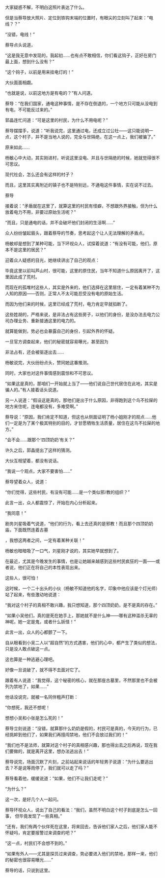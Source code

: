 大家疑惑不解，不明白这照片表达了什么。

但是当蔡导放大照片、定位到铁钩末端的位置时，有眼尖的立刻叫了起来：“电线？？”

“没错，电线！”

蔡导点头说道，

“这是我无意中发现的，我起初……也有点不敢相信，你们看这钩子，正好在房门最上面，想到什么没有？”

“这个钩子，以前是用来挂电灯的！”

大伙面面相觑。

“也就是说，以前这地方是有电的？”有人问道。

蔡导：“在我们国家，通电这种事情，是不存在倒退的，一个地方只可能从没电到有电，不可能反过来的。”

郭晶连忙问道：“可是这里的村民，为什么不用电呢？”

蔡导摆摆手，说道：“听我说完，这里通过电，还成立过公社——这只能说明一点，这个村子，并不是当地人说的，完全与世隔绝，在这一点上，我们被骗了。”

原来如此……

杨敏心中大动，其实刚进村，听说这里没电、并且与世隔绝的时候，她就觉得很不可思议。

现代社会，怎么还会有这样的村子？

而且，这里其实离附近的镇子也不是特别远，不通电这件事情，实在说不过去。

蔡导

接着说：“矛盾就在这里了，就算这里的村民有怪癖，不想跟外界接触，但为什么放着电力不用，非要过原始生活呢？”

“而且，只是通电的话，并不会破坏他们封闭的生活啊……”

众人纷纷皱起眉头，跟着蔡导的节奏，思考起这个让人无法理解的矛盾点。

杨敏却是想到了某种可能，当下环视众人，试探着说道：“有没有可能，他们，原本不是这里的居民？”

迎着众人疑惑的目光，她继续讲出了自己的观点：

毕竟这里以前叫芦山村，很可能，这里的原住民，当年不知道什么原因离开了，这里因此成了荒村。

而现在的孤堆村这些人，其实是外来的，他们选择在这里居住，一定有着某种不为人知的原因——否则，正常人不太可能忍受没有电的原始生活。

而因为他们来的时候，这里已经成了荒村，电力肯定早就掐断了。

这些姓胡的，严格来说，是非法占有这些房子，以他们的身份，是没办法去电力公司办理业务、重新接通这里的电力的。

就算能做到，势必也会暴露自己的身份，引起外界的怀疑。

一旦官方调查起来，他们的秘密就容易曝光，甚至因为

非法占有，还会被驱逐出去……

杨敏说完，大伙纷纷点头，赞同她这番推测。

同时，大家也对这件事情感到震惊和不可思议。

“如果这是真的，那咱们一开始就上当了——他们说自己世代居住在此地，其实是骗人的。”有人接着话头说道。

另一人说道：“假设这是真的，那他们是出于什么原因，非得跑到这个鸟不拉屎的地方来住呢，连电都没有，多难受啊。”

蔡导说：“原因，我们肯定不知道，但这也从侧面证明了杨小姐刚才的观点……他们一定是为了某个极其特别的目的，才甘愿牺牲生活质量，居住在这鸟不拉屎的地方。”

“会不会……跟那个‘四顶奶奶’有关？”

许久之后，郭晶提出了这样的猜测。

大伙互相望着，都没有说话。

“我说一个观点，大家不要害怕……”

蔡导望着众人，说道：

“你们觉得，这些村民，有没有可能……是一个类似邪/教的组织？”

此言一出，众人都震惊了，开始在内心分析起来。

“我同意！”

剧务刘星吸着气说道，“他们的行为，看上去还真的是邪教！而且那个四顶奶奶庙，下面既然连着古墓

，我想这两者之间，一定有着某种关联！”

杨敏也暗暗吸了一口气，刘星刚才说的，其实她早就想到了。

在最近，尤其是今晚发生的事情，也是让她越来越感到这些村民疯狂的一面——或者说，他们正在将自己的本性表现出来。

这些人，很可怕！

这时候，一个二十出头的小伙（杨敏不知道他的名字，印象中他应该是个灯光师）站了起来，有些激动地说道：

“我对这个村子的真相不敢兴趣，我只想知道，那个四顶奶奶，是不是真的存在。”

“如果小吴他们，真的是死在她手上，那她就不是什么神——哪有这种滥杀无辜的神呢，她一定是鬼，或者什么妖怪！”

此言一出，众人的心都颤了一下。

自从眼看到小吴二人以“超自然”的方式遇害，他们的心中，都产生了类似的想法，只是没人敢点破这一点。

这也算是一种逃避心理吧。

好像一旦说破了，就不得不去面对它了。

跟着有人说道：“我觉得，这个秘密的核心，就在那座古墓里，不然那里也不会被列为禁地了，如果……”

他话没说完，就被一名同伴粗声打断：

“你想死，我还不想呢！

想想小吴和小张是怎么死的！”

蔡导立刻说道：“没错，就算那什么奶奶是假的，村民可是真的，今天的行为，已经挑衅到他们了，如果我们再擅闯禁地，他们不会放过我们的！”

“我们也不是法师，就算对这个村子的真相感兴趣，那也得出去之后再说，现在我们要做的，就是离开这里，想办法逃出去！”

蔡导说完，场面沉默了片刻，之前站起来说话的年轻男子说道：“为什么要逃出去？不是说等雨停了，我们就可以走了吗？”

蔡导看着他，缓缓说道：“如果，他们不让我们走呢？”

“为什么？”

这一次，是好几个人一起问。

蔡导环视众人，说出了自己的看法：“我们，虽然不明白这个村子到底是怎么一回事， 但毕竟发现了一些真相。”

“还有，我们有两个伙伴死在这里，将来回去，告诉他们家人之后，他们家人能不怀疑吗，肯定要报警过来调查的吧？”

“这一点，村民们不会想不到的。”

“如果有外人——尤其是探员过来调查，势必要进入他们的禁地，那样一来，他们的秘密也很容易曝光……”

蔡导的话，只说到这里。
